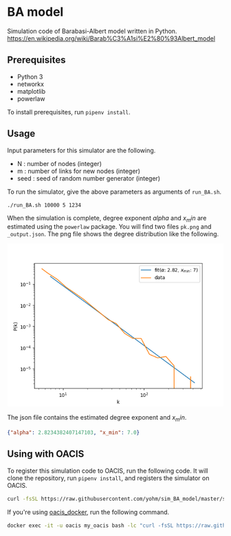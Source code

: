 # BA model

Simulation code of Barabasi-Albert model written in Python.
https://en.wikipedia.org/wiki/Barab%C3%A1si%E2%80%93Albert_model

## Prerequisites

- Python 3
- networkx
- matplotlib
- powerlaw

To install prerequisites, run `pipenv install`.

## Usage

Input parameters for this simulator are the following.

- N : number of nodes (integer)
- m : number of links for new nodes (integer)
- seed : seed of random number generator (integer)

To run the simulator, give the above parameters as arguments of `run_BA.sh`.

```
./run_BA.sh 10000 5 1234
```

When the simulation is complete, degree exponent $alpha$ and $x_min$ are estimated using the `powerlaw` package.
You will find two files `pk.png` and `_output.json`. The png file shows the degree distribution like the following.

![snapshot](https://raw.githubusercontent.com/yohm/sim_BA_model/master/sample/pk.png)

The json file contains the estimated degree exponent and $x_min$.

```json:_output.json
{"alpha": 2.8234382407147103, "x_min": 7.0}
```

## Using with OACIS

To register this simulation code to OACIS, run the following code. It will clone the repository, run `pipenv install`, and registers the simulator on OACIS.

```sh
curl -fsSL https://raw.githubusercontent.com/yohm/sim_BA_model/master/setup.sh | bash
```

If you're using [oacis_docker](https://github.com/crest-cassia/oacis_docker), run the following command.

```sh
docker exec -it -u oacis my_oacis bash -lc "curl -fsSL https://raw.githubusercontent.com/yohm/sim_BA_model/master/setup.sh | bash"
```


